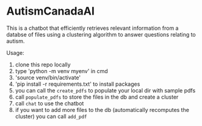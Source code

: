 # AutismCanadaAI

This is a chatbot that efficiently retrieves relevant information from a databse of files using a clustering algorithm to answer questions relating to autism.

Usage:
1. clone this repo locally
2. type 'python -m venv myenv' in cmd
3. 'source venv/bin/activate'
4. 'pip install -r requirements.txt' to install packages
5. you can call the `create_pdfs` to populate your local dir with sample pdfs
6. call `populate_pdfs` to store the files in the db and create a cluster
7. call `chat` to use the chatbot
8. if you want to add more files to the db (automatically recomputes the cluster) you can call `add_pdf`
